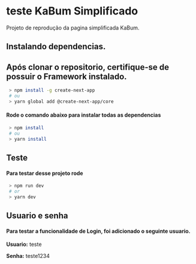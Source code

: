 
# teste KaBum Simplificado

Projeto de reprodução da pagina simplificada KaBum.

## Instalando dependencias.

## Após clonar o repositorio, certifique-se de possuir o Framework instalado.

```bash
 > npm install -g create-next-app
 # ou
 > yarn global add @create-next-app/core
```

#### Rode o comando abaixo para instalar todas as dependencias
```bash
 > npm install
 # ou
 > yarn install
```

## Teste

#### Para testar desse projeto rode

```bash
 > npm run dev
 # or
 > yarn dev
```

## Usuario e senha

#### Para testar a funcionalidade de Login, foi adicionado o seguinte usuario.


**Usuario:** teste

**Senha:** teste1234